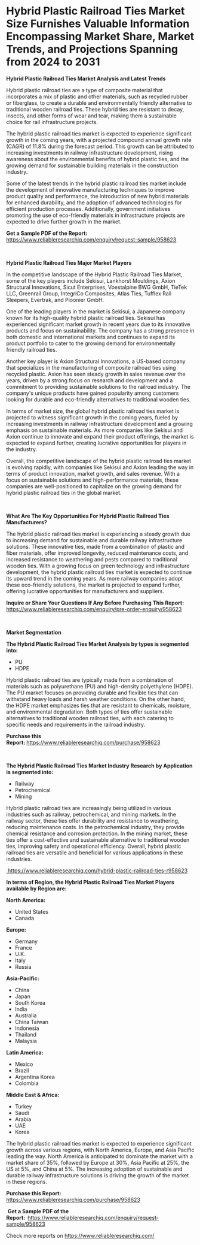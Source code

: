 <p><h1>Hybrid Plastic Railroad Ties Market Size Furnishes Valuable Information Encompassing Market Share, Market Trends, and Projections Spanning from 2024 to 2031</h1></p><p><strong>Hybrid Plastic Railroad Ties Market Analysis and Latest Trends</strong></p>
<p><p>Hybrid plastic railroad ties are a type of composite material that incorporates a mix of plastic and other materials, such as recycled rubber or fiberglass, to create a durable and environmentally friendly alternative to traditional wooden railroad ties. These hybrid ties are resistant to decay, insects, and other forms of wear and tear, making them a sustainable choice for rail infrastructure projects.</p><p>The hybrid plastic railroad ties market is expected to experience significant growth in the coming years, with a projected compound annual growth rate (CAGR) of 11.8% during the forecast period. This growth can be attributed to increasing investments in railway infrastructure development, rising awareness about the environmental benefits of hybrid plastic ties, and the growing demand for sustainable building materials in the construction industry.</p><p>Some of the latest trends in the hybrid plastic railroad ties market include the development of innovative manufacturing techniques to improve product quality and performance, the introduction of new hybrid materials for enhanced durability, and the adoption of advanced technologies for efficient production processes. Additionally, government initiatives promoting the use of eco-friendly materials in infrastructure projects are expected to drive further growth in the market.</p></p>
<p><strong>Get a Sample PDF of the Report:&nbsp;</strong> <a href="https://www.reliableresearchiq.com/enquiry/request-sample/958623">https://www.reliableresearchiq.com/enquiry/request-sample/958623</a></p>
<p>&nbsp;</p>
<p><strong>Hybrid Plastic Railroad Ties Major Market Players</strong></p>
<p><p>In the competitive landscape of the Hybrid Plastic Railroad Ties Market, some of the key players include Sekisui, Lankhorst Mouldings, Axion Structural Innovations, Sicut Enterprises, Voestalpine BWG GmbH, TieTek LLC, Greenrail Group, IntegriCo Composites, Atlas Ties, Tufflex Rail Sleepers, Evertrak, and Pioonier GmbH.</p><p>One of the leading players in the market is Sekisui, a Japanese company known for its high-quality hybrid plastic railroad ties. Sekisui has experienced significant market growth in recent years due to its innovative products and focus on sustainability. The company has a strong presence in both domestic and international markets and continues to expand its product portfolio to cater to the growing demand for environmentally friendly railroad ties.</p><p>Another key player is Axion Structural Innovations, a US-based company that specializes in the manufacturing of composite railroad ties using recycled plastic. Axion has seen steady growth in sales revenue over the years, driven by a strong focus on research and development and a commitment to providing sustainable solutions to the railroad industry. The company's unique products have gained popularity among customers looking for durable and eco-friendly alternatives to traditional wooden ties.</p><p>In terms of market size, the global hybrid plastic railroad ties market is projected to witness significant growth in the coming years, fueled by increasing investments in railway infrastructure development and a growing emphasis on sustainable materials. As more companies like Sekisui and Axion continue to innovate and expand their product offerings, the market is expected to expand further, creating lucrative opportunities for players in the industry.</p><p>Overall, the competitive landscape of the hybrid plastic railroad ties market is evolving rapidly, with companies like Sekisui and Axion leading the way in terms of product innovation, market growth, and sales revenue. With a focus on sustainable solutions and high-performance materials, these companies are well-positioned to capitalize on the growing demand for hybrid plastic railroad ties in the global market.</p></p>
<p>&nbsp;</p>
<p><strong>What Are The Key Opportunities For Hybrid Plastic Railroad Ties Manufacturers?</strong></p>
<p><p>The hybrid plastic railroad ties market is experiencing a steady growth due to increasing demand for sustainable and durable railway infrastructure solutions. These innovative ties, made from a combination of plastic and fiber materials, offer improved longevity, reduced maintenance costs, and increased resistance to weathering and pests compared to traditional wooden ties. With a growing focus on green technology and infrastructure development, the hybrid plastic railroad ties market is expected to continue its upward trend in the coming years. As more railway companies adopt these eco-friendly solutions, the market is projected to expand further, offering lucrative opportunities for manufacturers and suppliers.</p></p>
<p><strong>Inquire or Share Your Questions If Any Before Purchasing This Report:</strong> <a href="https://www.reliableresearchiq.com/enquiry/pre-order-enquiry/958623">https://www.reliableresearchiq.com/enquiry/pre-order-enquiry/958623</a></p>
<p>&nbsp;</p>
<p><strong>Market Segmentation</strong></p>
<p><strong>The Hybrid Plastic Railroad Ties Market Analysis by types is segmented into:</strong></p>
<p><ul><li>PU</li><li>HDPE</li></ul></p>
<p><p>Hybrid plastic railroad ties are typically made from a combination of materials such as polyurethane (PU) and high-density polyethylene (HDPE). The PU market focuses on providing durable and flexible ties that can withstand heavy loads and harsh weather conditions. On the other hand, the HDPE market emphasizes ties that are resistant to chemicals, moisture, and environmental degradation. Both types of ties offer sustainable alternatives to traditional wooden railroad ties, with each catering to specific needs and requirements in the railroad industry.</p></p>
<p><strong>Purchase this Report:&nbsp;</strong><a href="https://www.reliableresearchiq.com/purchase/958623">https://www.reliableresearchiq.com/purchase/958623</a></p>
<p>&nbsp;</p>
<p><strong>The Hybrid Plastic Railroad Ties Market Industry Research by Application is segmented into:</strong></p>
<p><ul><li>Railway</li><li>Petrochemical</li><li>Mining</li></ul></p>
<p><p>Hybrid plastic railroad ties are increasingly being utilized in various industries such as railway, petrochemical, and mining markets. In the railway sector, these ties offer durability and resistance to weathering, reducing maintenance costs. In the petrochemical industry, they provide chemical resistance and corrosion protection. In the mining market, these ties offer a cost-effective and sustainable alternative to traditional wooden ties, improving safety and operational efficiency. Overall, hybrid plastic railroad ties are versatile and beneficial for various applications in these industries.</p></p>
<p><a href="https://www.reliableresearchiq.com/hybrid-plastic-railroad-ties-r958623">&nbsp;https://www.reliableresearchiq.com/hybrid-plastic-railroad-ties-r958623</a></p>
<p><strong>In terms of Region, the Hybrid Plastic Railroad Ties Market Players available by Region are:</strong></p>
<p>
    <p> <strong> North America: </strong>
        <ul>
            <li>United States</li>
            <li>Canada</li>
        </ul>
        </p> 
    <p> <strong> Europe: </strong>
        <ul>
            <li>Germany</li>
            <li>France</li>
            <li>U.K.</li>
            <li>Italy</li>
            <li>Russia</li>
        </ul>
        </p> 
    <p> <strong> Asia-Pacific: </strong>
        <ul>
            <li>China</li>
            <li>Japan</li>
            <li>South Korea</li>
            <li>India</li>
            <li>Australia</li>
            <li>China Taiwan</li>
            <li>Indonesia</li>
            <li>Thailand</li>
            <li>Malaysia</li>
        </ul>
        </p> 
    <p> <strong> Latin America: </strong>
        <ul>
            <li>Mexico</li>
            <li>Brazil</li>
            <li>Argentina Korea</li>
            <li>Colombia</li>
        </ul>
        </p> 
    <p> <strong> Middle East & Africa: </strong>
        <ul>
            <li>Turkey</li>
            <li>Saudi</li>
            <li>Arabia</li>
            <li>UAE</li>
            <li>Korea</li>
        </ul>
    </p>
    </p>
<p><p>The hybrid plastic railroad ties market is expected to experience significant growth across various regions, with North America, Europe, and Asia Pacific leading the way. North America is anticipated to dominate the market with a market share of 35%, followed by Europe at 30%, Asia Pacific at 25%, the US at 5%, and China at 5%. The increasing adoption of sustainable and durable railway infrastructure solutions is driving the growth of the market in these regions.</p></p>
<p><strong>Purchase this Report: </strong><a href="https://www.reliableresearchiq.com/purchase/958623">https://www.reliableresearchiq.com/purchase/958623</a></p>
<p>&nbsp;<strong>Get a Sample PDF of the Report:&nbsp;&nbsp;</strong><a href="https://www.reliableresearchiq.com/enquiry/request-sample/958623">https://www.reliableresearchiq.com/enquiry/request-sample/958623</a></p>
<p><strong></strong></p>
<p>Check more reports on <a href="https://www.reliableresearchiq.com/">https://www.reliableresearchiq.com/</a></p>